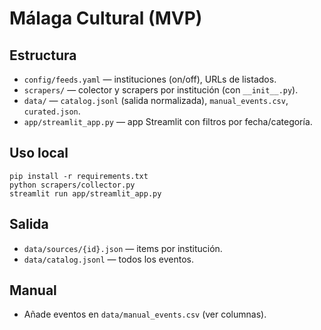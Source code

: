 # Málaga Cultural (MVP)

## Estructura
- `config/feeds.yaml` — instituciones (on/off), URLs de listados.
- `scrapers/` — colector y scrapers por institución (con `__init__.py`).
- `data/` — `catalog.jsonl` (salida normalizada), `manual_events.csv`, `curated.json`.
- `app/streamlit_app.py` — app Streamlit con filtros por fecha/categoría.

## Uso local
```
pip install -r requirements.txt
python scrapers/collector.py
streamlit run app/streamlit_app.py
```

## Salida
- `data/sources/{id}.json` — items por institución.
- `data/catalog.jsonl` — todos los eventos.

## Manual
- Añade eventos en `data/manual_events.csv` (ver columnas).

